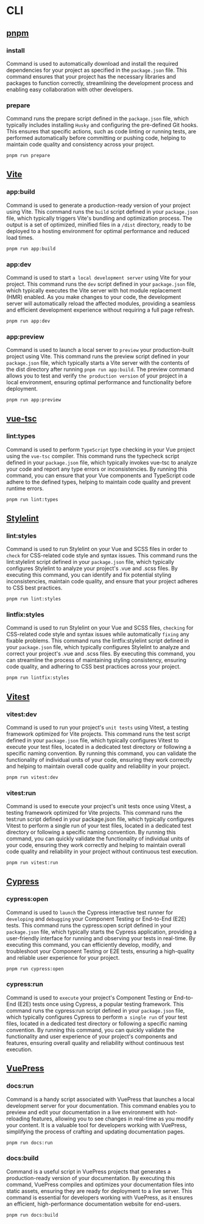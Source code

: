 # CLI

## [pnpm](https://pnpm.io/)

### install

Command is used to automatically download and install the required dependencies for your project as specified in the `package.json` file. This command ensures that your project has the necessary libraries and packages to function correctly, streamlining the development process and enabling easy collaboration with other developers.

### prepare

Command runs the prepare script defined in the `package.json` file, which typically includes installing `Husky` and configuring the pre-defined Git hooks. This ensures that specific actions, such as code linting or running tests, are performed automatically before committing or pushing code, helping to maintain code quality and consistency across your project.

```bash
pnpm run prepare
```

## [Vite](https://vitejs.dev/)

### app:build

Command is used to generate a production-ready version of your project using Vite. This command runs the `build` script defined in your `package.json` file, which typically triggers Vite's bundling and optimization process. The output is a set of optimized, minified files in a `/dist` directory, ready to be deployed to a hosting environment for optimal performance and reduced load times.

```bash
pnpm run app:build
```

### app:dev

Command is used to start `a local development server` using Vite for your project. This command runs the `dev` script defined in your `package.json` file, which typically executes the Vite server with hot module replacement (HMR) enabled. As you make changes to your code, the development server will automatically reload the affected modules, providing a seamless and efficient development experience without requiring a full page refresh.

```bash
pnpm run app:dev
```

### app:preview

Command is used to launch a local server to `preview` your production-built project using Vite. This command runs the preview script defined in your `package.json` file, which typically starts a Vite server with the contents of the dist directory after running `pnpm run app:build`. The preview command allows you to test and verify `the production version` of your project in a local environment, ensuring optimal performance and functionality before deployment.

```bash
pnpm run app:preview
```

## [vue-tsc](https://www.npmjs.com/package/vue-tsc)

### lint:types

Command is used to perform `TypeScript` type checking in your Vue project using the `vue-tsc` compiler. This command runs the typecheck script defined in your `package.json` file, which typically invokes vue-tsc to analyze your code and report any type errors or inconsistencies. By running this command, you can ensure that your Vue components and TypeScript code adhere to the defined types, helping to maintain code quality and prevent runtime errors.

```bash
pnpm run lint:types
```

## [Stylelint](https://stylelint.io)

### lint:styles

Command is used to run Stylelint on your Vue and SCSS files in order to `check` for CSS-related code style and syntax issues. This command runs the lint:stylelint script defined in your `package.json` file, which typically configures Stylelint to analyze your project's .vue and .scss files. By executing this command, you can identify and fix potential styling inconsistencies, maintain code quality, and ensure that your project adheres to CSS best practices.

```bash
pnpm run lint:styles
```

### lintfix:styles

Command is used to run Stylelint on your Vue and SCSS files, `checking` for CSS-related code style and syntax issues while automatically `fixing` any fixable problems. This command runs the lintfix:stylelint script defined in your `package.json` file, which typically configures Stylelint to analyze and correct your project's .vue and .scss files. By executing this command, you can streamline the process of maintaining styling consistency, ensuring code quality, and adhering to CSS best practices across your project.

```bash
pnpm run lintfix:styles
```

## [Vitest](https://vitest.dev/)

### vitest:dev

Command is used to run your project's `unit tests` using Vitest, a testing framework optimized for Vite projects. This command runs the test script defined in your `package.json` file, which typically configures Vitest to execute your test files, located in a dedicated test directory or following a specific naming convention. By running this command, you can validate the functionality of individual units of your code, ensuring they work correctly and helping to maintain overall code quality and reliability in your project.

```bash
pnpm run vitest:dev
```

### vitest:run

Command is used to execute your project's unit tests once using Vitest, a testing framework optimized for Vite projects. This command runs the test:run script defined in your package.json file, which typically configures Vitest to perform a single run of your test files, located in a dedicated test directory or following a specific naming convention. By running this command, you can quickly validate the functionality of individual units of your code, ensuring they work correctly and helping to maintain overall code quality and reliability in your project without continuous test execution.

```bash
pnpm run vitest:run
```

## [Cypress](https://www.cypress.io/)

### cypress:open

Command is used to `launch` the Cypress interactive test runner for `developing` and `debugging` your Component Testing or End-to-End (E2E) tests. This command runs the cypress:open script defined in your `package.json` file, which typically starts the Cypress application, providing a user-friendly interface for running and observing your tests in real-time. By executing this command, you can efficiently develop, modify, and troubleshoot your Component Testing or E2E tests, ensuring a high-quality and reliable user experience for your project.

```bash
pnpm run cypress:open
```

### cypress:run

Command is used to `execute` your project's Component Testing or End-to-End (E2E) tests once using Cypress, a popular testing framework. This command runs the cypress:run script defined in your `package.json` file, which typically configures Cypress to perform `a single run` of your test files, located in a dedicated test directory or following a specific naming convention. By running this command, you can quickly validate the functionality and user experience of your project's components and features, ensuring overall quality and reliability without continuous test execution.

## [VuePress](https://v2.vuepress.vuejs.org/)

### docs:run

Command is a handy script associated with VuePress that launches a local development server for your documentation. This command enables you to preview and edit your documentation in a live environment with hot-reloading features, allowing you to see changes in real-time as you modify your content. It is a valuable tool for developers working with VuePress, simplifying the process of crafting and updating documentation pages.

```bash
pnpm run docs:run
```

### docs:build

Command is a useful script in VuePress projects that generates a production-ready version of your documentation. By executing this command, VuePress compiles and optimizes your documentation files into static assets, ensuring they are ready for deployment to a live server. This command is essential for developers working with VuePress, as it ensures an efficient, high-performance documentation website for end-users.

```bash
pnpm run docs:build
```
